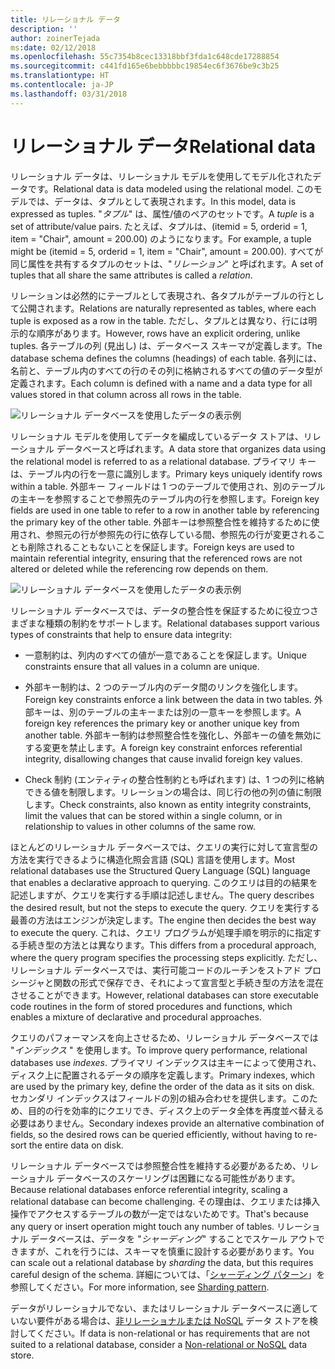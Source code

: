 ```yaml
---
title: リレーショナル データ
description: ''
author: zoinerTejada
ms:date: 02/12/2018
ms.openlocfilehash: 55c7354b8cec13318bbf3fda1c648cde17288854
ms.sourcegitcommit: c441fd165e6bebbbbbc19854ec6f3676be9c3b25
ms.translationtype: HT
ms.contentlocale: ja-JP
ms.lasthandoff: 03/31/2018
---
```

# <a name="relational-data"></a><span data-ttu-id="c1248-102">リレーショナル データ</span><span class="sxs-lookup"><span data-stu-id="c1248-102">Relational data</span></span>

<span data-ttu-id="c1248-103">リレーショナル データは、リレーショナル モデルを使用してモデル化されたデータです。</span><span class="sxs-lookup"><span data-stu-id="c1248-103">Relational data is data modeled using the relational model.</span></span> <span data-ttu-id="c1248-104">このモデルでは、データは、タプルとして表現されます。</span><span class="sxs-lookup"><span data-stu-id="c1248-104">In this model, data is expressed as tuples.</span></span> <span data-ttu-id="c1248-105">"*タプル*" は、属性/値のペアのセットです。</span><span class="sxs-lookup"><span data-stu-id="c1248-105">A *tuple* is a set of attribute/value pairs.</span></span> <span data-ttu-id="c1248-106">たとえば、タプルは、(itemid = 5, orderid = 1, item = "Chair", amount = 200.00) のようになります。</span><span class="sxs-lookup"><span data-stu-id="c1248-106">For example, a tuple might be (itemid = 5, orderid = 1, item = "Chair", amount = 200.00).</span></span> <span data-ttu-id="c1248-107">すべてが同じ属性を共有するタプルのセットは、"*リレーション*" と呼ばれます。</span><span class="sxs-lookup"><span data-stu-id="c1248-107">A set of tuples that all share the same attributes is called a *relation*.</span></span> 

<span data-ttu-id="c1248-108">リレーションは必然的にテーブルとして表現され、各タプルがテーブルの行として公開されます。</span><span class="sxs-lookup"><span data-stu-id="c1248-108">Relations are naturally represented as tables, where each tuple is exposed as a row in the table.</span></span> <span data-ttu-id="c1248-109">ただし、タプルとは異なり、行には明示的な順序があります。</span><span class="sxs-lookup"><span data-stu-id="c1248-109">However, rows have an explicit ordering, unlike tuples.</span></span> <span data-ttu-id="c1248-110">各テーブルの列 (見出し) は、データベース スキーマが定義します。</span><span class="sxs-lookup"><span data-stu-id="c1248-110">The database schema defines the columns (headings) of each table.</span></span> <span data-ttu-id="c1248-111">各列には、名前と、テーブル内のすべての行のその列に格納されるすべての値のデータ型が定義されます。</span><span class="sxs-lookup"><span data-stu-id="c1248-111">Each column is defined with a name and a data type for all values stored in that column across all rows in the table.</span></span>

![リレーショナル データベースを使用したデータの表示例](./images/example-relational.png)

<span data-ttu-id="c1248-113">リレーショナル モデルを使用してデータを編成しているデータ ストアは、リレーショナル データベースと呼ばれます。</span><span class="sxs-lookup"><span data-stu-id="c1248-113">A data store that organizes data using the relational model is referred to as a relational database.</span></span> <span data-ttu-id="c1248-114">プライマリ キーは、テーブル内の行を一意に識別します。</span><span class="sxs-lookup"><span data-stu-id="c1248-114">Primary keys uniquely identify rows within a table.</span></span> <span data-ttu-id="c1248-115">外部キー フィールドは 1 つのテーブルで使用され、別のテーブルの主キーを参照することで参照先のテーブル内の行を参照します。</span><span class="sxs-lookup"><span data-stu-id="c1248-115">Foreign key fields are used in one table to refer to a row in another table by referencing the primary key of the other table.</span></span> <span data-ttu-id="c1248-116">外部キーは参照整合性を維持するために使用され、参照元の行が参照先の行に依存している間、参照先の行が変更されることも削除されることもないことを保証します。</span><span class="sxs-lookup"><span data-stu-id="c1248-116">Foreign keys are used to maintain referential integrity, ensuring that the referenced rows are not altered or deleted while the referencing row depends on them.</span></span> 

![リレーショナル データベースを使用したデータの表示例](./images/example-relational2.png)

<span data-ttu-id="c1248-118">リレーショナル データベースでは、データの整合性を保証するために役立つさまざまな種類の制約をサポートします。</span><span class="sxs-lookup"><span data-stu-id="c1248-118">Relational databases support various types of constraints that help to ensure data integrity:</span></span>

- <span data-ttu-id="c1248-119">一意制約は、列内のすべての値が一意であることを保証します。</span><span class="sxs-lookup"><span data-stu-id="c1248-119">Unique constraints ensure that all values in a column are unique.</span></span> 

- <span data-ttu-id="c1248-120">外部キー制約は、2 つのテーブル内のデータ間のリンクを強化します。</span><span class="sxs-lookup"><span data-stu-id="c1248-120">Foreign key constraints enforce a link between the data in two tables.</span></span> <span data-ttu-id="c1248-121">外部キーは、別のテーブルの主キーまたは別の一意キーを参照します。</span><span class="sxs-lookup"><span data-stu-id="c1248-121">A foreign key references the primary key or another unique key from another table.</span></span> <span data-ttu-id="c1248-122">外部キー制約は参照整合性を強化し、外部キーの値を無効にする変更を禁止します。</span><span class="sxs-lookup"><span data-stu-id="c1248-122">A foreign key constraint enforces referential integrity, disallowing changes that cause invalid foreign key values.</span></span>

- <span data-ttu-id="c1248-123">Check 制約 (エンティティの整合性制約とも呼ばれます) は、1 つの列に格納できる値を制限します。リレーションの場合は、同じ行の他の列の値に制限します。</span><span class="sxs-lookup"><span data-stu-id="c1248-123">Check constraints, also known as entity integrity constraints, limit the values that can be stored within a single column, or in relationship to values in other columns of the same row.</span></span> 

<span data-ttu-id="c1248-124">ほとんどのリレーショナル データベースでは、クエリの実行に対して宣言型の方法を実行できるように構造化照会言語 (SQL) 言語を使用します。</span><span class="sxs-lookup"><span data-stu-id="c1248-124">Most relational databases use the Structured Query Language (SQL) language that enables a declarative approach to querying.</span></span> <span data-ttu-id="c1248-125">このクエリは目的の結果を記述しますが、クエリを実行する手順は記述しません。</span><span class="sxs-lookup"><span data-stu-id="c1248-125">The query describes the desired result, but not the steps to execute the query.</span></span> <span data-ttu-id="c1248-126">クエリを実行する最善の方法はエンジンが決定します。</span><span class="sxs-lookup"><span data-stu-id="c1248-126">The engine then decides the best way to execute the query.</span></span> <span data-ttu-id="c1248-127">これは、クエリ プログラムが処理手順を明示的に指定する手続き型の方法とは異なります。</span><span class="sxs-lookup"><span data-stu-id="c1248-127">This differs from a procedural approach, where the query program specifies the processing steps explicitly.</span></span> <span data-ttu-id="c1248-128">ただし、リレーショナル データベースでは、実行可能コードのルーチンをストアド プロシージャと関数の形式で保存でき、それによって宣言型と手続き型の方法を混在させることができます。</span><span class="sxs-lookup"><span data-stu-id="c1248-128">However, relational databases can store executable code routines in the form of stored procedures and functions, which enables a mixture of declarative and procedural approaches.</span></span>

<span data-ttu-id="c1248-129">クエリのパフォーマンスを向上させるため、リレーショナル データベースでは "*インデックス* " を使用します。</span><span class="sxs-lookup"><span data-stu-id="c1248-129">To improve query performance, relational databases use *indexes*.</span></span> <span data-ttu-id="c1248-130">プライマリ インデックスは主キーによって使用され、ディスク上に配置されるデータの順序を定義します。</span><span class="sxs-lookup"><span data-stu-id="c1248-130">Primary indexes, which are used by the primary key, define the order of the data as it sits on disk.</span></span> <span data-ttu-id="c1248-131">セカンダリ インデックスはフィールドの別の組み合わせを提供します。このため、目的の行を効率的にクエリでき、ディスク上のデータ全体を再度並べ替える必要はありません。</span><span class="sxs-lookup"><span data-stu-id="c1248-131">Secondary indexes provide an alternative combination of fields, so the desired rows can be queried efficiently, without having to re-sort the entire data on disk.</span></span>

<span data-ttu-id="c1248-132">リレーショナル データベースでは参照整合性を維持する必要があるため、リレーショナル データベースのスケーリングは困難になる可能性があります。</span><span class="sxs-lookup"><span data-stu-id="c1248-132">Because relational databases enforce referential integrity, scaling a relational database can become challenging.</span></span> <span data-ttu-id="c1248-133">その理由は、クエリまたは挿入操作でアクセスするテーブルの数が一定ではないためです。</span><span class="sxs-lookup"><span data-stu-id="c1248-133">That's because any query or insert operation might touch any number of tables.</span></span> <span data-ttu-id="c1248-134">リレーショナル データベースは、データを "*シャーディング*" することでスケール アウトできますが、これを行うには、スキーマを慎重に設計する必要があります。</span><span class="sxs-lookup"><span data-stu-id="c1248-134">You can scale out a relational database by *sharding* the data, but this requires careful design of the schema.</span></span> <span data-ttu-id="c1248-135">詳細については、「[シャーディング パターン](../../patterns/sharding.md)」を参照してください。</span><span class="sxs-lookup"><span data-stu-id="c1248-135">For more information, see [Sharding pattern](../../patterns/sharding.md).</span></span>

<span data-ttu-id="c1248-136">データがリレーショナルでない、またはリレーショナル データベースに適していない要件がある場合は、[非リレーショナルまたは NoSQL](./non-relational-data.md) データ ストアを検討してください。</span><span class="sxs-lookup"><span data-stu-id="c1248-136">If data is non-relational or has requirements that are not suited to a relational database, consider a [Non-relational or NoSQL](./non-relational-data.md) data store.</span></span>
